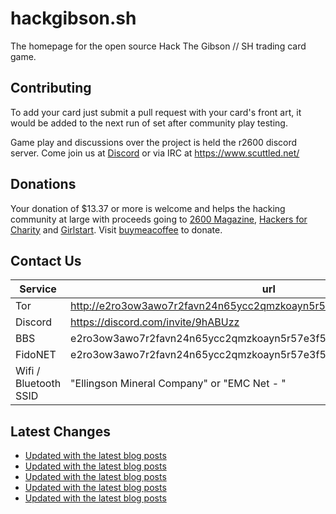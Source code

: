 # hackgibson.sh
The homepage for the open source Hack The Gibson // SH trading card game.


## Contributing

To add your card just submit a pull request with your card's front art, it would be added to the next run of set after community play testing.

Game play and discussions over the project is held the r2600 discord server. Come join us at [Discord](https://discord.com/invite/9hABUzz) or via IRC at https://www.scuttled.net/


## Donations

Your donation of $13.37 or more is welcome and helps the hacking community at large with proceeds going to [2600 Magazine](https://2600.com/), [Hackers for Charity](https://hackersforcharity.org) and [Girlstart](https://girlstart.org).  Visit [buymeacoffee](https://www.buymeacoffee.com/hackgibson.sh) to donate.


## Contact Us

Service | url
-|-
Tor | http://e2ro3ow3awo7r2favn24n65ycc2qmzkoayn5r57e3f56nvjwdcgg32ad.onion
Discord | https://discord.com/invite/9hABUzz
BBS | e2ro3ow3awo7r2favn24n65ycc2qmzkoayn5r57e3f56nvjwdcgg32ad.onion:23
FidoNET | e2ro3ow3awo7r2favn24n65ycc2qmzkoayn5r57e3f56nvjwdcgg32ad.onion:24554
Wifi / Bluetooth SSID | "Ellingson Mineral Company" or "EMC Net - <fidonet address>"

## Latest Changes
<!-- BLOG-POST-LIST:START -->
- [Updated with the latest blog posts](https://github.com/DFW2600/hackgibson.sh/commit/018fa2da6b5049bb4d230ee46cbbd7594525b5e6)
- [Updated with the latest blog posts](https://github.com/DFW2600/hackgibson.sh/commit/2638a0fe9a269e2ce982ada1992b4268e861775c)
- [Updated with the latest blog posts](https://github.com/DFW2600/hackgibson.sh/commit/c1252efe31ec182e1e07082e07f0f02db7bb64d5)
- [Updated with the latest blog posts](https://github.com/DFW2600/hackgibson.sh/commit/9e56ab1f200b41d3379f011fb43aeb4fd000e514)
- [Updated with the latest blog posts](https://github.com/DFW2600/hackgibson.sh/commit/b2525efc46c875ad90e7c0ba607df58cf1bb1b29)
<!-- BLOG-POST-LIST:END -->
